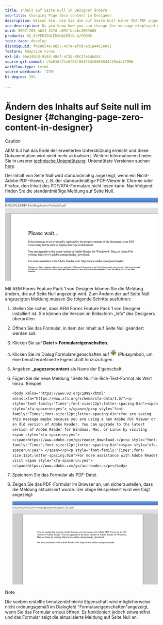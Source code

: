 ```yaml
---
title: Inhalt auf Seite Null in Designer ändern
seo-title: Changing Page Zero content in Designer
description: Wissen Sie, wie Sie die auf Seite Null einer XFA-PDF angezeigte Nachricht ändern können, wenn Sie sie in einem Nicht-Adobe PDF-Viewer anzeigen?
seo-description: Do you know how you can change the message displayed on Page Zero of an XFA PDF when viewing it in a non-Adobe PDF viewer?
uuid: 5697f203-bb24-437d-a692-bc4bc2609b88
products: SG_EXPERIENCEMANAGER/6.4/FORMS
topic-tags: develop
discoiquuid: f458054e-885c-4c7a-afcd-ad1e4465e0c1
feature: Adaptive Forms
exl-id: 0ae34ddd-9a8d-48df-af2d-80c3fe6abd62
source-git-commit: c5b816d74c6f02f85476d16868844f39b4c47996
workflow-type: tm+mt
source-wordcount: '279'
ht-degree: 39%

---
```


# Ändern des Inhalts auf Seite null im Designer {#changing-page-zero-content-in-designer}

>[!CAUTION]
>
>AEM 6.4 hat das Ende der erweiterten Unterstützung erreicht und diese Dokumentation wird nicht mehr aktualisiert. Weitere Informationen finden Sie in unserer [technische Unterstützung](https://helpx.adobe.com/de/support/programs/eol-matrix.html). Unterstützte Versionen suchen [here](https://experienceleague.adobe.com/docs/?lang=de).

Der Inhalt von Seite Null wird standardmäßig angezeigt, wenn ein Nicht-Adobe PDF-Viewer, z. B. der standardmäßige PDF-Viewer in Chrome oder Firefox, den Inhalt des PDF/XFA-Formulars nicht lesen kann. Nachfolgend finden Sie die standardmäßige Meldung auf Seite Null.

![defaultpage0message](assets/defaultpage0message.png)

Mit AEM Forms Feature Pack 1 von Designer können Sie die Meldung ändern, die auf Seite Null angezeigt wird. Zum Ändern der auf Seite Null angezeigten Meldung müssen Sie folgende Schritte ausführen:

1. Stellen Sie sicher, dass AEM Forms Feature Pack 1 von Designer installiert ist. Sie können die Version im Bildschirm „Info“ des Designers überprüfen.

1. Öffnen Sie das Formular, in dem der Inhalt auf Seite Null geändert werden soll.

1. Klicken Sie auf **Datei > Formulareigenschaften**.

1. Klicken Sie im Dialog Formulareigenschaften auf ![plus](assets/plus.png) (Plussymbol), um eine benutzerdefinierte Eigenschaft hinzuzufügen.

1. Angeben **_pagezerocontent** als Name der Eigenschaft.
1. Fügen Sie die neue Meldung &quot;Seite Null&quot;im Rich-Text-Format als Wert hinzu. Beispiel:

   `<body xmlns="https://www.w3.org/1999/xhtml" xmlns:xfa="https://www.xfa.org/schema/xfa-data/1.0/"><p style="font-family:'Times';font-size:12pt;letter-spacing:0in"><span style="xfa-spacerun:yes"> </span></p><p style="font-family:'Times';font-size:12pt;letter-spacing:0in">You are seeing this message maybe because you are using a non Adobe PDF Viewer or an Old version of Adobe Reader. You can upgrade to the latest version of Adobe Reader for Windows, Mac, or Linux by visiting <span style="xfa-spacerun:yes"> </span>https://www.adobe.com/go/reader_download.</p><p style="font-family:'Times';font-size:12pt;letter-spacing:0in"><span style="xfa-spacerun:yes"> </span></p><p style="font-family:'Times';font-size:12pt;letter-spacing:0in">For more assistance with Adobe Reader visit <span style="xfa-spacerun:yes"> </span>https://www.adobe.com/go/acrreader.</p></body>`

1. Speichern Sie das Formular als PDF-Datei.

1. Zeigen Sie das PDF-Formular im Browser an, um sicherzustellen, dass die Meldung aktualisiert wurde. Der obige Beispielwert wird wie folgt angezeigt:

   ![changedmessage](assets/changedmessage.png)

>[!NOTE]
>
>Die soeben erstellte benutzerdefinierte Eigenschaft wird möglicherweise nicht ordnungsgemäß im Dialogfeld &quot;Formulareigenschaften&quot;angezeigt, wenn Sie das Formular erneut öffnen. Es funktioniert jedoch einwandfrei und das Formular zeigt die aktualisierte Meldung auf Seite Null an.
